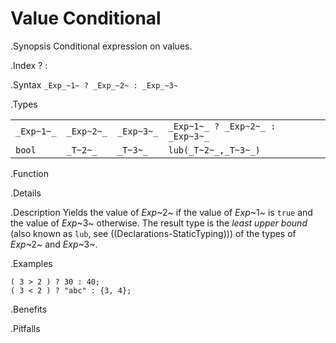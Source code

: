 # Value Conditional

.Synopsis
Conditional expression on values.

.Index
? :

.Syntax
`_Exp_~1~ ? _Exp_~2~ : _Exp_~3~`

.Types


|             |            |            |                                   |
| --- | --- | --- | --- |
| `_Exp~1~_`  | `_Exp~2~_` | `_Exp~3~_` | `_Exp~1~_ ? _Exp~2~_ : _Exp~3~_`  |
|   `bool`   | `_T~2~_`   | `_T~3~_`   | `lub(_T~2~_,_T~3~_)`             |


.Function

.Details

.Description
Yields the value of _Exp_~2~ if the value of _Exp_~1~ is `true` and the value of _Exp_~3~ otherwise.
The result type is the _least upper bound_ (also known as `lub`, see ((Declarations-StaticTyping))) of the types of _Exp_~2~ and _Exp_~3~.

.Examples

```rascal-shell
( 3 > 2 ) ? 30 : 40;
( 3 < 2 ) ? "abc" : {3, 4};
```

.Benefits

.Pitfalls

